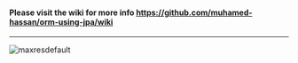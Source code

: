 #### Please visit the wiki for more info https://github.com/muhamed-hassan/orm-using-jpa/wiki

***

![maxresdefault](https://user-images.githubusercontent.com/17825804/226978595-d93e629f-ccc0-4257-bb45-62e09a2a040f.jpg)
